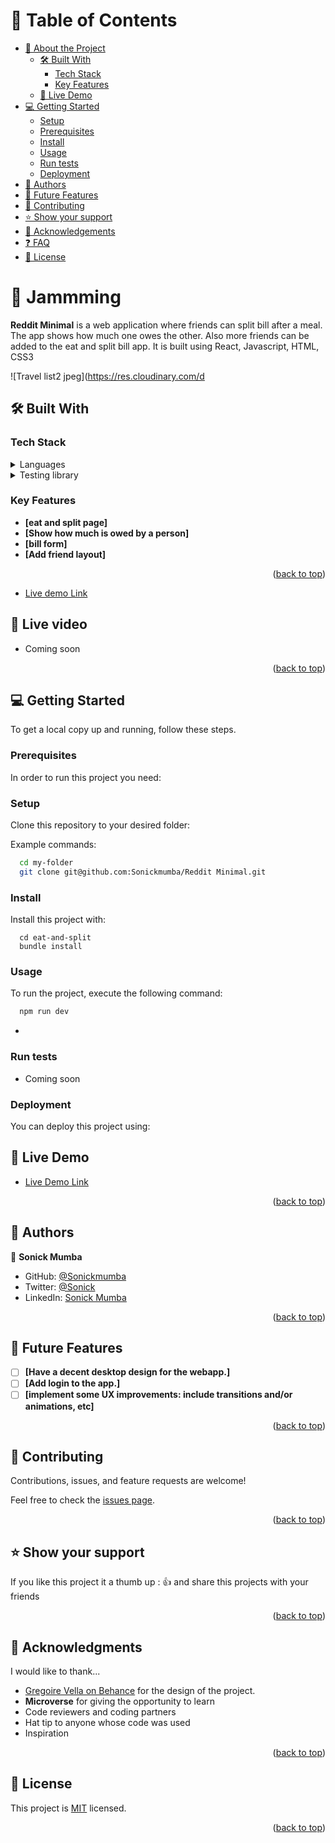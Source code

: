 
<a name="readme-top"></a>

# 📗 Table of Contents

- [📖 About the Project](#about-project)
  - [🛠 Built With](#built-with)
    - [Tech Stack](#tech-stack)
    - [Key Features](#key-features)
  - [🚀 Live Demo](#live-demo)
- [💻 Getting Started](#getting-started)
  - [Setup](#setup)
  - [Prerequisites](#prerequisites)
  - [Install](#install)
  - [Usage](#usage)
  - [Run tests](#run-tests)
  - [Deployment](#triangular_flag_on_post-deployment)
- [👥 Authors](#authors)
- [🔭 Future Features](#future-features)
- [🤝 Contributing](#contributing)
- [⭐️ Show your support](#support)
- [🙏 Acknowledgements](#acknowledgements)
- [❓ FAQ](#faq)
- [📝 License](#license)

<!-- PROJECT DESCRIPTION -->

# 📖 Jammming <a name="about-project"></a>

**Reddit Minimal** is a web application where friends can split bill after a meal. The app shows how much one owes the other. Also more friends can be added to the eat and split bill app.
It is built using React, Javascript, HTML, CSS3

![Travel list2 jpeg](https://res.cloudinary.com/d


## 🛠 Built With <a name="built-with"></a>

### Tech Stack <a name="tech-stack"></a>

<details>
  <summary>Languages</summary>
  <ul>
    <li><a href="https://reactjs.org/">React</a></li>
    <!-- <li><a href="https://rails.org/">Rails</a></li> -->
    <li><a href="https://www.javacript.com/">Javascript</a></li>
    <li><a href="https://html.com/">HTML</a></li>
    <li><a href="https://www.w3.org/Style/CSS/Overview.en.html/">CSS</a></li>
  </ul>
</details>

<!-- <details>
  <summary>Frameworks</summary>
  <ul>
    <li><a href="https://rubyonrails.org/">Ruby on Rails</a></li>
  </ul>
</details>

<details>
  <summary>Server</summary>
  <ul>
    <li><a href="https://expressjs.com/">Puma</a></li>
  </ul>
</details>

<details>
<summary>Database</summary>
  <ul>
    <li><a href="https://www.postgresql.org/">PostgreSQL</a></li>
  </ul>
</details> -->

<details>
<summary>Testing library</summary>
  <ul>
<li> RSpec </li>  
  </ul>
</details>

<!-- Features -->

### Key Features <a name="key-features"></a>

<!-- > Describe between 1-3 key features of the application. -->

- **[eat and split page]**
- **[Show how much is owed by a person]**
- **[bill form]**
- **[Add friend layout]**
<p align="right">(<a href="#readme-top">back to top</a>)</p>

<!-- LIVE DEMO -->
- [Live demo Link](https://eatssplit-sonick.netlify.app)

## 🚀 Live video <a name="live-video"></a>
<!-- - [Live video Link](https://chimerical-tiramisu-7bd6e3.netlify.app/) -->
- Coming soon

<p align="right">(<a href="#readme-top">back to top</a>)</p>

<!-- GETTING STARTED -->

## 💻 Getting Started <a name="getting-started"></a>

To get a local copy up and running, follow these steps.

### Prerequisites

In order to run this project you need:

<!-- > Ruby version : `ruby 3.1.2p20`
    run `ruby -v`
> Database : **PostgreSQL**

```sh
 gem install rails
``` -->

### Setup

Clone this repository to your desired folder:

Example commands:

```sh
  cd my-folder
  git clone git@github.com:Sonickmumba/Reddit Minimal.git
```

### Install

Install this project with:

<!-- Example command: -->

```
  cd eat-and-split
  bundle install
```

### Usage

To run the project, execute the following command:

<!-- Example command: -->

```sh
  npm run dev
```
-
### Run tests
- Coming soon
<!-- To run tests, run the following command: -->
<!-- The app is tested using Rspec library you can check the tests by opening your terminal, then change the directory to the location of this repo using this command `cd file_path`, then run this command `gem install rspec`, finally run this command `rspec spec` or `rspec spec --format doc` for documented test results you should see a screen like that comming soon

Example command:

```sh
  bin/rails test test/models/article_test.rb
``` -->
<!-- - -->
### Deployment

You can deploy this project using:

## 🚀 Live Demo <a name="live-demo"></a>

- [Live Demo Link](https://eatssplit-sonick.netlify.app)
<!-- - Comming soon -->

<p align="right">(<a href="#readme-top">back to top</a>)</p>

<!-- AUTHORS -->

## 👥 Authors <a name="authors"></a>

👤 **Sonick Mumba**

- GitHub: [@Sonickmumba](https://github.com/Sonickmumba)
- Twitter: [@Sonick](https://twitter.com/MumbaSonick)
- LinkedIn: [Sonick Mumba](https://linkedin.com/in/sonickmumba)

<p align="right">(<a href="#readme-top">back to top</a>)</p>

<!-- FUTURE FEATURES -->

## 🔭 Future Features <a name="future-features"></a>

<!-- > Describe 1 - 3 features you will add to the project. -->

- [ ] **[Have a decent desktop design for the webapp.]**
- [ ] **[Add login to the app.]**
- [ ] **[implement some UX improvements: include transitions and/or animations, etc]**
<!-- - [ ] **[Add a footer]** -->

<p align="right">(<a href="#readme-top">back to top</a>)</p>

<!-- CONTRIBUTING -->

## 🤝 Contributing <a name="contributing"></a>

Contributions, issues, and feature requests are welcome!

Feel free to check the [issues page](https://github.com/Sonickmumba/travel-list/issues).

<p align="right">(<a href="#readme-top">back to top</a>)</p>

<!-- SUPPORT -->

## ⭐️ Show your support <a name="support"></a>

<!-- > Write a message to encourage readers to support your project -->

If you like this project it a thumb up : 👍 and share this projects with your friends

<p align="right">(<a href="#readme-top">back to top</a>)</p>

<!-- ACKNOWLEDGEMENTS -->

## 🙏 Acknowledgments <a name="acknowledgements"></a>

<!-- > Give credit to everyone who inspired your codebase. -->

I would like to thank...
- [Gregoire Vella on Behance](https://www.behance.net/gregoirevella) for the design of the project.
- **Microverse** for giving the opportunity to learn
- Code reviewers and coding partners
- Hat tip to anyone whose code was used
- Inspiration

<p align="right">(<a href="#readme-top">back to top</a>)</p>

<!-- FAQ (optional) -->

<!-- ## ❓ FAQ <a name="faq"></a>

> Add at least 2 questions new developers would ask when they decide to use your project.

- **[Question_1]**

  - [Answer_1]

- **[Question_2]**

  - [Answer_2] -->

<!-- <p align="right">(<a href="#readme-top">back to top</a>)</p> -->

<!-- LICENSE -->

## 📝 License <a name="license"></a>

This project is [MIT](https://choosealicense.com/licenses/mit/) licensed.

<p align="right">(<a href="#readme-top">back to top</a>)</p>
